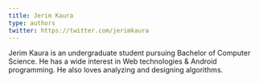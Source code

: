 ```yaml
---
title: Jerim Kaura
type: authors
twitter: https://twitter.com/jerimkaura
---
```

Jerim Kaura is an undergraduate student pursuing Bachelor of Computer Science. He has a wide interest in Web technologies & Android programming. He also loves analyzing and designing algorithms.